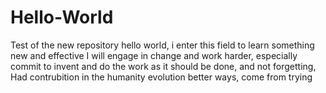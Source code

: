 # Hello-World
Test of the new repository 
hello world, i enter this field to learn something new and effective
I will engage in change and work harder, especially commit to invent 
and do the work as it should be done, and not forgetting, Had contrubition in the humanity evolution 
better ways, come from trying
